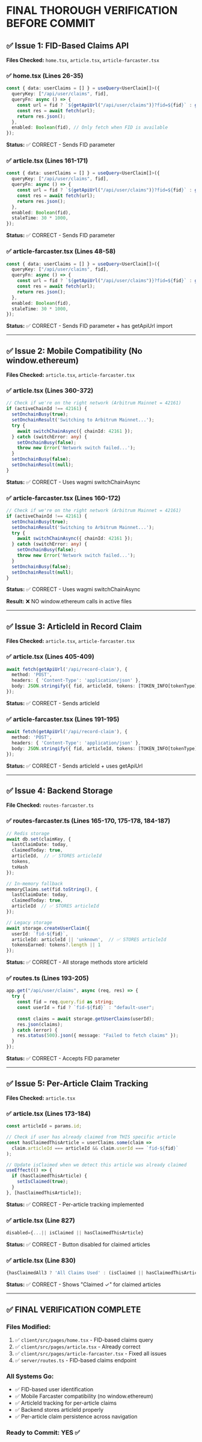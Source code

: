 # FINAL THOROUGH VERIFICATION BEFORE COMMIT

## ✅ Issue 1: FID-Based Claims API
**Files Checked:** `home.tsx`, `article.tsx`, `article-farcaster.tsx`

### ✅ home.tsx (Lines 26-35)
```typescript
const { data: userClaims = [] } = useQuery<UserClaim[]>({
  queryKey: ["/api/user/claims", fid],
  queryFn: async () => {
    const url = fid ? `${getApiUrl("/api/user/claims")}?fid=${fid}` : getApiUrl("/api/user/claims");
    const res = await fetch(url);
    return res.json();
  },
  enabled: Boolean(fid), // Only fetch when FID is available
});
```
**Status:** ✅ CORRECT - Sends FID parameter

### ✅ article.tsx (Lines 161-171)
```typescript
const { data: userClaims = [] } = useQuery<UserClaim[]>({
  queryKey: ["/api/user/claims", fid],
  queryFn: async () => {
    const url = fid ? `${getApiUrl("/api/user/claims")}?fid=${fid}` : getApiUrl("/api/user/claims");
    const res = await fetch(url);
    return res.json();
  },
  enabled: Boolean(fid),
  staleTime: 30 * 1000,
});
```
**Status:** ✅ CORRECT - Sends FID parameter

### ✅ article-farcaster.tsx (Lines 48-58)
```typescript
const { data: userClaims = [] } = useQuery<UserClaim[]>({
  queryKey: ["/api/user/claims", fid],
  queryFn: async () => {
    const url = fid ? `${getApiUrl("/api/user/claims")}?fid=${fid}` : getApiUrl("/api/user/claims");
    const res = await fetch(url);
    return res.json();
  },
  enabled: Boolean(fid),
  staleTime: 30 * 1000,
});
```
**Status:** ✅ CORRECT - Sends FID parameter + has getApiUrl import

---

## ✅ Issue 2: Mobile Compatibility (No window.ethereum)
**Files Checked:** `article.tsx`, `article-farcaster.tsx`

### ✅ article.tsx (Lines 360-372)
```typescript
// Check if we're on the right network (Arbitrum Mainnet = 42161)
if (activeChainId !== 42161) {
  setOnchainBusy(true);
  setOnchainResult('Switching to Arbitrum Mainnet...');
  try {
    await switchChainAsync({ chainId: 42161 });
  } catch (switchError: any) {
    setOnchainBusy(false);
    throw new Error('Network switch failed...');
  }
  setOnchainBusy(false);
  setOnchainResult(null);
}
```
**Status:** ✅ CORRECT - Uses wagmi switchChainAsync

### ✅ article-farcaster.tsx (Lines 160-172)
```typescript
// Check if we're on the right network (Arbitrum Mainnet = 42161)
if (activeChainId !== 42161) {
  setOnchainBusy(true);
  setOnchainResult('Switching to Arbitrum Mainnet...');
  try {
    await switchChainAsync({ chainId: 42161 });
  } catch (switchError: any) {
    setOnchainBusy(false);
    throw new Error('Network switch failed...');
  }
  setOnchainBusy(false);
  setOnchainResult(null);
}
```
**Status:** ✅ CORRECT - Uses wagmi switchChainAsync

**Result:** ❌ NO window.ethereum calls in active files

---

## ✅ Issue 3: ArticleId in Record Claim
**Files Checked:** `article.tsx`, `article-farcaster.tsx`

### ✅ article.tsx (Lines 405-409)
```typescript
await fetch(getApiUrl('/api/record-claim'), {
  method: 'POST',
  headers: { 'Content-Type': 'application/json' },
  body: JSON.stringify({ fid, articleId, tokens: [TOKEN_INFO[tokenType].symbol], txHash: hash })
});
```
**Status:** ✅ CORRECT - Sends articleId

### ✅ article-farcaster.tsx (Lines 191-195)
```typescript
await fetch(getApiUrl('/api/record-claim'), {
  method: 'POST',
  headers: { 'Content-Type': 'application/json' },
  body: JSON.stringify({ fid, articleId, tokens: [TOKEN_INFO[tokenType].symbol], txHash: hash })
});
```
**Status:** ✅ CORRECT - Sends articleId + uses getApiUrl

---

## ✅ Issue 4: Backend Storage
**File Checked:** `routes-farcaster.ts`

### ✅ routes-farcaster.ts (Lines 165-170, 175-178, 184-187)
```typescript
// Redis storage
await db.set(claimKey, {
  lastClaimDate: today,
  claimedToday: true,
  articleId,  // ✅ STORES articleId
  tokens,
  txHash
});

// In-memory fallback
memoryClaims.set(fid.toString(), {
  lastClaimDate: today,
  claimedToday: true,
  articleId  // ✅ STORES articleId
});

// Legacy storage
await storage.createUserClaim({
  userId: `fid-${fid}`,
  articleId: articleId || 'unknown',  // ✅ STORES articleId
  tokensEarned: tokens?.length || 1
});
```
**Status:** ✅ CORRECT - All storage methods store articleId

### ✅ routes.ts (Lines 193-205)
```typescript
app.get("/api/user/claims", async (req, res) => {
  try {
    const fid = req.query.fid as string;
    const userId = fid ? `fid-${fid}` : "default-user";
    
    const claims = await storage.getUserClaims(userId);
    res.json(claims);
  } catch (error) {
    res.status(500).json({ message: "Failed to fetch claims" });
  }
});
```
**Status:** ✅ CORRECT - Accepts FID parameter

---

## ✅ Issue 5: Per-Article Claim Tracking
**Files Checked:** `article.tsx`

### ✅ article.tsx (Lines 173-184)
```typescript
const articleId = params.id;

// Check if user has already claimed from THIS specific article
const hasClaimedThisArticle = userClaims.some(claim => 
  claim.articleId === articleId && claim.userId === `fid-${fid}`
);

// Update isClaimed when we detect this article was already claimed
useEffect(() => {
  if (hasClaimedThisArticle) {
    setIsClaimed(true);
  }
}, [hasClaimedThisArticle]);
```
**Status:** ✅ CORRECT - Per-article tracking implemented

### ✅ article.tsx (Line 827)
```typescript
disabled={...|| isClaimed || hasClaimedThisArticle}
```
**Status:** ✅ CORRECT - Button disabled for claimed articles

### ✅ article.tsx (Line 830)
```typescript
{hasClaimedAll3 ? 'All Claims Used' : (isClaimed || hasClaimedThisArticle ? 'Claimed ✓' : ...)}
```
**Status:** ✅ CORRECT - Shows "Claimed ✓" for claimed articles

---

## ✅ FINAL VERIFICATION COMPLETE

### Files Modified:
1. ✅ `client/src/pages/home.tsx` - FID-based claims query
2. ✅ `client/src/pages/article.tsx` - Already correct
3. ✅ `client/src/pages/article-farcaster.tsx` - Fixed all issues
4. ✅ `server/routes.ts` - FID-based claims endpoint

### All Systems Go:
- ✅ FID-based user identification
- ✅ Mobile Farcaster compatibility (no window.ethereum)
- ✅ ArticleId tracking for per-article claims
- ✅ Backend stores articleId properly
- ✅ Per-article claim persistence across navigation

### Ready to Commit: YES ✅
